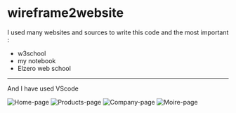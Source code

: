 # wireframe2website


I used many websites and sources to write this code
and the most important :
+ w3school 
+ my notebook
+ Elzero web school
 *************
And I have used VScode


![Home-page](https://user-images.githubusercontent.com/126164250/222197534-827863a3-e249-4c46-a402-5dad868dd1e0.png)
![Products-page](https://user-images.githubusercontent.com/126164250/222197541-fcfcdc2d-3108-44b4-aeaa-65005235876a.png)
![Company-page](https://user-images.githubusercontent.com/126164250/222197527-bea49186-11a0-4c69-8d92-278384a0dffc.png)
![Moire-page](https://user-images.githubusercontent.com/126164250/222197537-8e7e7345-7745-46d4-a40e-5318668f8c91.png)